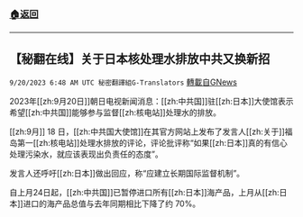 ###  [:house:返回](README.md)
---


## 【秘翻在线】关于日本核处理水排放中共又换新招
`9/20/2023 6:48 AM UTC 秘密翻譯組G-Translators` [轉載自GNews](https://gnews.org/articles/1714874)

2023年[[zh:9月20日]]朝日电视新闻消息：[[zh:中共国]]驻[[zh:日本]]大使馆表示希望[[zh:中共国]]能够参与监督[[zh:核电站]]处理水的排放。

[[zh:9月]] 18 日，[[zh:中共国大使馆]]在其官方网站上发布了发言人[[zh:关于]]福岛第一[[zh:核电站]]处理水排放的评论，评论批评称“如果[[zh:日本]]真的有信心处理污染水，就应该表现出负责任的态度”。

发言人还呼吁[[zh:日本]]做出回应，称“应建立长期国际监督机制”。

自上月24日起，[[zh:中共国]]已暂停进口所有[[zh:日本]]海产品，上月从[[zh:日本]]进口的海产品总值与去年同期相比下降了约 70%。
